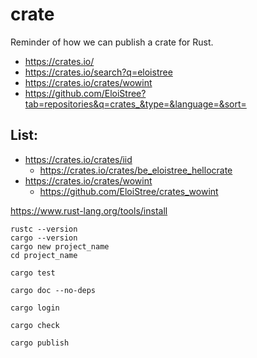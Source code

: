 # crate

Reminder of how we can publish a crate for Rust.

- https://crates.io/  
- https://crates.io/search?q=eloistree  
- https://crates.io/crates/wowint
- https://github.com/EloiStree?tab=repositories&q=crates_&type=&language=&sort=

List:
- 
- https://crates.io/crates/iid 
  - https://crates.io/crates/be_eloistree_hellocrate
- https://crates.io/crates/wowint 
  - https://github.com/EloiStree/crates_wowint 

https://www.rust-lang.org/tools/install
```
rustc --version
cargo --version
cargo new project_name
cd project_name
```

```
cargo test
```

```
cargo doc --no-deps

```


```
cargo login
```



```
cargo check
```


```
cargo publish
```


